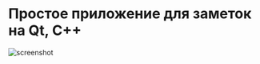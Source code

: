 # Простое приложение для заметок на Qt, C++

![screenshot](https://github.com/ezuryy/qt_notes/img/screen.png)
